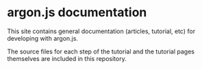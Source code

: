 # argon.js documentation

This site contains general documentation (articles, tutorial, etc) for developing with argon.js.

The source files for each step of the tutorial and the tutorial pages themselves are included in this repository.
